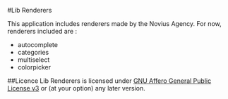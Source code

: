 #Lib Renderers

This application includes renderers made by the Novius Agency.
For now, renderers included are :
- autocomplete
- categories
- multiselect
- colorpicker

##Licence
Lib Renderers is licensed under [GNU Affero General Public License v3](http://www.gnu.org/licenses/agpl-3.0.html) or (at your option) any later version.